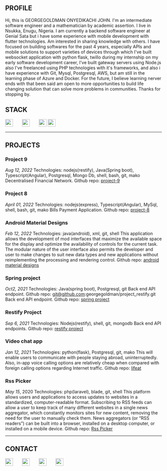 ## PROFILE
Hi, this is GEORGEGOLDMAN ONYEDIKACHI JOHN. I'm an intermediate software engineer and a mathematician by academic assertion. I live in Nsukka, Enugu, Nigeria. I am currently a backend software engineer at Genial Sata but i have some experience with mobile development with flutter technologies. Am interested in sharing knowledge with others. I have focused on building softwares for the past 4 years, especially APIs and mobile solutions to support varieties of devices through which I've built websocket application with python flask, twillo during my internship on my early software development career, I've built gateway servers using Node.js also I've freelanced using PHP technologies with it's frameworks, and also i have experience with Git, Mysql, Postgresql, AWS, but am still in the learning phase of Azure and Docker. For the future, I believe learning nerver ends with that been said am open to more opportunities to build life changing solution that can solve more problems in communities. Thanks for stopping by.


## STACK

<a href="https://en.wikipedia.org/wiki/Python_(programming_language)" target="_blank" style="margin-right: 5%;"><img src="https://raw.githubusercontent.com/georgegoldman/Font-Awesome/28e297f07af26f148c15e6cbbd12cea3027371d3/svgs/brands/python.svg" width="25" height="24"></a> <a href="https://en.wikipedia.org/wiki/PHP" target="_blank" style="margin-right: 5%;"><img src="https://raw.githubusercontent.com/georgegoldman/Font-Awesome/28e297f07af26f148c15e6cbbd12cea3027371d3/svgs/brands/php.svg" width="25" height="24"></a> <a href="https://en.wikipedia.org/wiki/Node.js" target="_blank" style="margin-right" target="_blank" style="margin-right: 5%;"><img src="https://raw.githubusercontent.com/georgegoldman/Font-Awesome/28e297f07af26f148c15e6cbbd12cea3027371d3/svgs/brands/js.svg" width="25" height="24"></a>
<a href="https://en.wikipedia.org/wiki/Java_(programming_language)" target="_blank" style="margin-right" target="_blank" style="margin-right: 5%;"><img src="https://raw.githubusercontent.com/georgegoldman/Font-Awesome/28e297f07af26f148c15e6cbbd12cea3027371d3/svgs/brands/java.svg" width="25" height="24"></a>
<hr />

## PROJECTS

### **Project 9**
_Aug 12, 2022_
Technologies: nodejs(restify), Java(Spring boot), Typescript(Angular), Postgresql, Mongo Db, shell, bash, git, mako
Decentralised Financial Network.
Github repo: <a href="https://github.com/georgegoldman/project-9" target="_blank">project-9</a>

### **Project 8**
_April 01, 2022_
Technologies: nodejs(express), Typescript(Angular), MySql,  shell, bash, git, mako
Bills Payment Application.
Github repo: <a href="https://github.com/georgegoldman/project-8" target="_blank">project-8</a>

### **Android Material Designs**
_Feb 12, 2022_
Technologies: java(android), xml, git, shell
This application allows the development of mod interfaces that maximize the available space for the display and optimize the availability of controls for the current task. The modular nature of the user interface also permits the developer and user to make changes to suit new data types and new applications without reimplementing the processing and rendering control.
Github repo: <a href="https://github.com/georgegoldman/andriodmaterial101" target="_blank">android material designs</a>

### **Spring project**
_Oct2, 2021_
Technologies: Java(spring boot), Postgresql, git
Back end API endpoint.
Github repo: git@github.com:georgegoldman/project_restify.git
Back end API endpoint.
Github repo: <a href="https://github.com/georgegoldman/spring-project" target="_blank">spring project</a>

### **Restify Project**
_Sep 6, 2021_
Technologies: Nodejs(restify), shell, git, mongodb
Back end API endpoints.
Github repo: <a href="https://github.com/georgegoldman/project_restify/" target="_blank">restify project</a>

### **Video chat app**
_Jan 12, 2021_
Technologies: python(flask), Postgresql, git, mako
This will enable users to communicate with people staying abroad, uninterruptedly. Also, in-app
voice calling options are relatively cheap when compared with foreign calling options regarding
Internet traffic.
Github repo: <a href="git@github.com:georgegoldman/lifeat" target="_blank">lifeat</a>

### **Rss Picker**
_May 15_, 2020 Technologies: php(laravel), blade, git, shell
This platform allows users and applications to access updates to websites in a standardized, computer-readable format. Subscribing to RSS feeds can allow a user to keep track of many different websites in a single news aggregator, which constantly monitors sites for new content, removing the need for the user to manually check them. News aggregators (or “RSS readers”) can be built into a browser, installed on a desktop computer, or installed on a mobile device.
Github repo: <a href="https://git@github.com/georgegoldman/rsspicker" target="_blank">Rss Picker</a>

<hr/>

## CONTACT

<a href="mailto:georgegoldmanjohn.o@gmail.com" style="margin-right: 5%;"><img src="https://raw.githubusercontent.com/georgegoldman/Font-Awesome/28e297f07af26f148c15e6cbbd12cea3027371d3/svgs/regular/envelope.svg" width="25" height="24"></a>  <a href="https://www.linkedin.com/in/georgegoldman-john-187428b9/" target="_blank" style="margin-right: 5%;"><img src="https://raw.githubusercontent.com/FortAwesome/Font-Awesome/28e297f07af26f148c15e6cbbd12cea3027371d3/svgs/brands/linkedin.svg" width="25" height="24"></a>   <a href="https://twitter.com/georgegoldman_" target="_blank" style="margin-right: 5%;"><img src="https://raw.githubusercontent.com/FortAwesome/Font-Awesome/28e297f07af26f148c15e6cbbd12cea3027371d3/svgs/brands/twitter.svg" width="25" height="24"></a> <a href="https://www.instagram.com/georgegoldman_/" target="_blank" style="margin-right: 5%;"><img src="https://raw.githubusercontent.com/georgegoldman/Font-Awesome/28e297f07af26f148c15e6cbbd12cea3027371d3/svgs/brands/instagram.svg" width="25" height="24"></a>


